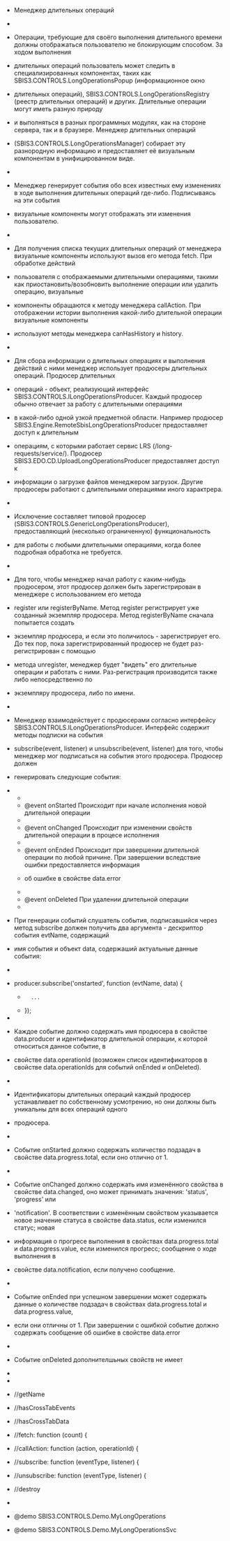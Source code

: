  * Менеджер длительных операций
 *
 * Операции, требующие для своёго выполнения длительного времени должны отображаться пользователю не блокирующим способом. За ходом выполнения
 * длительных операций пользователь может следить в специализированных компонентах, таких как SBIS3.CONTROLS.LongOperationsPopup (информационное окно
 * длительных операций), SBIS3.CONTROLS.LongOperationsRegistry (реестр длительных операций) и других. Длительные операции могут иметь разную природу
 * и выполняться в разных программных модулях, как на стороне сервера, так и в браузере. Менеджер длительных операций
 * (SBIS3.CONTROLS.LongOperationsManager) собирает эту разнородную информацию и предоставляет её визуальным компонентам в унифицированном виде.
 * <br/>
 * Менеджер генерирует события обо всех известных ему изменениях в ходе выполнения длительных операций где-либо. Подписываясь на эти события
 * визуальные компоненты могут отображать эти изменения пользователю.
 * <br/>
 * Для получения списка текущих длительных операций от менеджера визуальные компоненты используют вызов его метода fetch. При обработке действий
 * пользователя с отображаемыми длительными операциями, такими как приостановить/возобновить выполнение операции или удалить операцию, визуальные
 * компоненты обращаются к методу менеджера callAction. При отображении истории выполнения какой-либо длительной операции визуальные компоненты
 * используют методы менеджера canHasHistory и history.
 * <br/>
 * Для сбора информации о длительных операциях и выполнения действий с ними менеджер использует продюсеры длительных операций. Продюсер длительных
 * операций - объект, реализующий интерфейс SBIS3.CONTROLS.ILongOperationsProducer. Каждый продюсер обычно отвечает за работу с длительными операциями
 * в какой-либо одной узкой предметной области. Например продюсер SBIS3.Engine.RemoteSbisLongOperationsProducer предоставляет доступ к длительным
 * операциям, с которыми работает сервис LRS (/long-requests/service/). Продюсер SBIS3.EDO.CD.UploadLongOperationsProducer предоставляет доступ к
 * информации о загрузке файлов менеджером загрузок. Другие продюсеры работают с длительными операциями иного характрера.
 * <br/>
 * Исключение составляет типовой продюсер (SBIS3.CONTROLS.GenericLongOperationsProducer), предоставляющий (несколько ограниченную) функциональность
 * для работы с любыми длительными операциями, когда более подробная обработка не требуется.
 * <br/>
 * Для того, чтобы менеджер начал работу с каким-нибудь продюсером, этот продюсер должен быть зарегистрирован в менеджере с использованием его метода
 * register или registerByName. Метод register регистрирует уже созданный экземпляр продюсера. Метод registerByName сначала попытается создать
 * экземпляр продюсера, и если это поличилось - зарегистрирует его. До тех пор, пока зарегистрированный продюсер не будет раз-регистрирован с помощью
 * метода unregister, менеджер будет "видеть" его длительные операции и работать с ними. Раз-регистрация производится также либо непосредственно по
 * экземпляру продюсера, либо по имени.
 * <br/>
 * Менеджер взаимодействует с продюсерами согласно интерфейсу SBIS3.CONTROLS.ILongOperationsProducer. Интерфейс содержит методы подписки на события
 * subscribe(event, listener) и unsubscribe(event, listener) для того, чтобы менеджер мог подписаться на события этого продюсера. Продюсер должен
 * генерировать следующие события:
 * <ul>
 *    <li>@event onStarted Происходит при начале исполнения новой длительной операции</li>
 *    <li>@event onChanged Происходит при изменении свойств длительной операции в процесе исполнения</li>
 *    <li>@event onEnded Происходит при завершении длительной операции по любой причине. При завершении вследствие ошибки предоставляется информация
 *    об ошибке в свойстве data.error</li>
 *    <li>@event onDeleted При удалении длительной операции</li>
 * </ul>
 * При генерации событий слушатель события, подписавшийся через метод subscribe должен получить два аргумента - дескриптор события evtName, содержащий
 * имя события и объект data, содержаший актуальные данные события:
 * <pre>
 *    producer.subscribe('onstarted', function (evtName, data) {
       *       ...
       *    });
 * </pre>
 * Каждое событие должно содержать имя продюсера в свойстве data.producer и идентификатор длительной операции, к которой относиться данное событие, в
 * свойстве data.operationId (возможен список идентификаторов в свойстве data.operationIds для событий onEnded и onDeleted).
 * <br/>
 * Идентификаторы длительных операций каждый продюсер устанавливает по собственному усмотрению, но они должны быть уникальны для всех операций одного
 * продюсера.
 * <br/>
 * Событие onStarted должно содержать количество подзадач в свойстве data.progress.total, если оно отлично от 1.
 * <br/>
 * Событие onChanged должно содержать имя изменённого свойства в свойстве data.changed, оно может принимать значения: 'status', 'progress' или
 * 'notification'. В соответствии с изменённым свойством указывается новое значение статуса в свойстве data.status, если изменился статус; новая
 * информация о прогресе выполнения в свойствах data.progress.total и data.progress.value, если изменился прогресс; сообщение о ходе выполнения в
 * свойстве data.notification, если получено сообщение.
 * <br/>
 * Событие onEnded при успешном завершении может содержать данные о количестве подзадач в свойствах data.progress.total и data.progress.value,
 * если они отличны от 1. При завершении с ошибкой событие должно содержать сообщение об ошибке в свойстве data.error
 * <br/>
 * Событие onDeleted дополнителшьных свойств не имеет
 * <br/>
 *

 * //getName
 * //hasCrossTabEvents
 * //hasCrossTabData
 * //fetch: function (count) {
 * //callAction: function (action, operationId) {
 * //subscribe: function (eventType, listener) {
 * //unsubscribe: function (eventType, listener) {
 * //destroy

  *
  * @demo SBIS3.CONTROLS.Demo.MyLongOperations
  * @demo SBIS3.CONTROLS.Demo.MyLongOperationsSvc
